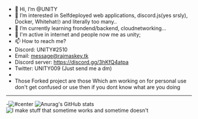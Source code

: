 - 👋 Hi, I’m @UNITY
- 👀 I’m interested in Selfdeployed web applications, discord.js(yes srsly), Docker, Whitehat🙄 and literally too many..
- 🌱 I’m currently learning  frondend/backend, cloudnetworking...
- 💞️ I'm active in internet and people now me as unity;
- 📫 How to reach me?
- Discord: UNITY#2510
- Email: message@rajmaskey.tk
- Discord server: https://discord.gg/3hKfQ4atpa
- Twitter: UNITY009 (Just send me a dm)
- 
- Those Forked project are those Which am working on for personal use don't get confused or use then if you dont know what are you doing
___________________________________________________________________________________________________________

-![#center](https://github-readme-stats.vercel.app/api/top-langs/?username=UNITY002&layout=compact)
![Anurag's GitHub stats](https://github-readme-stats.vercel.app/api?username=UNITY002&show_icons=true&theme=radical)
![I make stuff that sometime works and sometime doesn't](https://linustechtips.com/uploads/monthly_2017_04/IMG_1135.GIF.1306379ccdf6fcf96c77d78509a07273.GIF)
